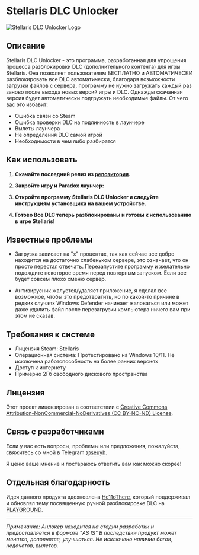# Stellaris DLC Unlocker

![Stellaris DLC Unlocker Logo](https://github.com/seuyh/stellaris-dlc-unlocker/blob/main/.banner/readme_banner.png)

## Описание

Stellaris DLC Unlocker - это программа, разработанная для упрощения процесса разблокировки DLC (дополнительного контента) для игры Stellaris. Она позволяет пользователям БЕСПЛАТНО и АВТОМАТИЧЕСКИ разблокировать все DLC автоматически, благодаря возможности загрузки файлов с сервера, программу не нужно загружать каждый раз заново после выхода новых версий игры и DLC. Однажды скачанная версия будет автоматически подгружать необходимые файлы.
От чего вас это избавит:
- Ошибка связи со Steam
- Ошибка проверки DLC на подлинность в лаунчере
- Вылеты лаунчера
- Не определения DLC самой игрой
- Необходимости в чем либо разбиратся

## Как использовать

1. **Скачайте последний релиз из [репозитория](https://github.com/seuyh/stellaris-dlc-unlocker/releases).**

2. **Закройте игру и Paradox лаунчер:**

3. **Откройте программу Stellaris DLC Unlocker и следуйте инструкциям установщика на вашем устройстве.**

5. **Готово Все DLC теперь разблокированы и готовы к использованию в игре Stellaris!**

## Известные проблемы

- Загрузка зависает на "x" процентах, так как сейчас все добро находится на достаточно слабеньком сервере, это означает, что он просто перестал отвечать. Перезапустите программу и желательно подождите некоторое время перед повторным запуском. Если все будет совсем плохо сменю сервер.
  
- Антивирусник жалуется/удаляет приложение, я сделал все возможное, чтобы это предотвратить, но по какой-то причине в редких случаях Windows Defender начинает жаловаться или может даже удалить файл после перезагрузки компьютера ничего вам при этом не сказав.

## Требования к системе

- Лицензия Steam: Stellaris
- Операционная система: Протестировано на Windows 10/11. Не исключена работспособность на более ранних версиях
- Доступ к интернету
- Примерно 2Гб свободного дискового пространства

## Лицензия

Этот проект лицензирован в соответствии с [Creative Commons Attribution-NonCommercial-NoDerivatives (CC BY-NC-ND) License](https://creativecommons.org/licenses/by-nc-nd/4.0/deed.ru).

## Связь с разработчиками

Если у вас есть вопросы, проблемы или предложения, пожалуйста, свяжитесь со мной в Telegram [@seuyh](https://t.me/seuyh).

Я ценю ваше мнение и постараюсь ответить вам как можно скорее!


## Отдельная благодарность

Идея данного продукта вдохновлена [He11oThere](https://t.me/Temri1337), который поддерживал и обновлял тему посвященную ручной разблокировке DLC на [PLAYGROUND](https://www.playground.ru/stellaris/cheat/stellaris_dlc_unlocker_razblokirovschik_dopolnenij_3_10-1088979#29894040).

--- 

*Примечание: Анлокер находится на стадии разработки и предоставляется в формате "AS IS" В последствии продукт может менятся, дополнятся, улучшаться. Не исключено наличие багов, недочетов, вылетов.*
